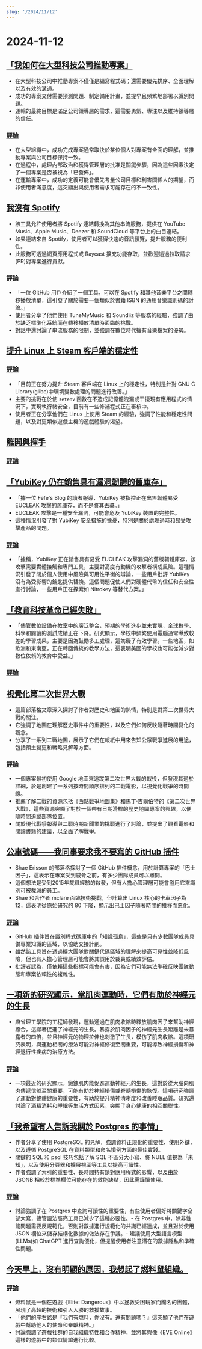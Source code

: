 ```yaml
---
slug: '/2024/11/12'
---
```


# 2024-11-12

## [「我如何在大型科技公司推動專案」](https://www.seangoedecke.com/how-to-ship/)

- 在大型科技公司中推動專案不僅僅是編寫程式碼；還需要優先排序、全面理解以及有效的溝通。
- 成功的專案交付需要預測問題、制定備用計畫，並提早且頻繁地部署以識別問題。
- 運輸的最終目標是滿足公司領導層的需求，這需要勇氣、專注以及維持領導層的信任。

### [評論](https://news.ycombinator.com/item?id=42111031)

- 在大型組織中，成功完成專案通常取決於某位個人對專案有全面的理解，並推動專案與公司目標保持一致。
- 在過程中，處理內部政治和獲得管理層的批准是關鍵步驟，因為這些因素決定了一個專案是否被視為「已發佈」。
- 在運輸專案中，成功的定義可能會優先考量公司目標和利害關係人的期望，而非使用者滿意度，這突顯出與使用者需求可能存在的不一致性。

## [我沒有 Spotify](https://github.com/sjdonado/idonthavespotify)

- 該工具允許使用者將 Spotify 連結轉換為其他串流服務，提供在 YouTube Music、Apple Music、Deezer 和 SoundCloud 等平台上的曲目連結。
- 如果連結來自 Spotify，使用者可以獲得快速的音訊預覽，提升服務的便利性。
- 此服務可透過網頁應用程式或 Raycast 擴充功能存取，並歡迎透過拉取請求(PR)對專案進行貢獻。

### [評論](https://news.ycombinator.com/item?id=42110877)

- 「一位 GitHub 用戶介紹了一個工具，可以在 Spotify 和其他音樂平台之間轉移播放清單，這引發了關於需要一個類似於書籍 ISBN 的通用音樂識別碼的討論。」
- 使用者分享了他們使用 TuneMyMusic 和 Soundiiz 等服務的經驗，強調了由於缺乏標準化系統而在轉移播放清單時面臨的挑戰。
- 對話中還討論了串流服務的限制，並強調在數位時代擁有音樂檔案的優勢。

## [提升 Linux 上 Steam 客戶端的穩定性](https://ttimo.typepad.com/blog/2024/11/the-steam-client-update-earlier-this-week-mentions-fixed-some-miscellaneous-common-crashes-in-the-linux-notes-which-i-wante.html)

### [評論](https://news.ycombinator.com/item?id=42110677)

- 「目前正在努力提升 Steam 客戶端在 Linux 上的穩定性，特別是針對 GNU C Library(glibc)中環境變數處理的問題進行改善。」
- 主要的挑戰在於使 `setenv` 函數在不造成記憶體洩漏或干擾現有應用程式的情況下，實現執行緒安全，目前有一些修補程式正在審核中。
- 使用者正在分享他們在 Linux 上使用 Steam 的經驗，強調了性能和穩定性問題，以及對更類似遊戲主機的遊戲體驗的渴望。

## [離開與揮手](https://deannadikeman.com/leaving-and-waving)

### [評論](https://news.ycombinator.com/item?id=42113113)

## [「YubiKey 仍在銷售具有漏洞韌體的舊庫存」](https://news.ycombinator.com/item?id=42110901)

- 「據一位 Fefe's Blog 的讀者報導，YubiKey 被指控正在出售韌體易受 EUCLEAK 攻擊的舊庫存，而不是將其丟棄。」
- EUCLEAK 攻擊是一種安全漏洞，可能會危及 YubiKey 裝置的完整性。
- 這種情況引發了對 YubiKey 安全措施的擔憂，特別是關於處理過時和易受攻擊產品的問題。

### [評論](https://news.ycombinator.com/item?id=42110901)

- 「據稱，YubiKey 正在銷售具有易受 EUCLEAK 攻擊漏洞的舊版韌體庫存，該攻擊需要實體接觸和專門工具，主要對高度有動機的攻擊者構成風險。這種情況引發了關於個人使用中風險與可用性平衡的辯論，一些用戶批評 YubiKey 沒有為受影響的鑰匙提供替換。這個問題促使人們對硬體代幣的信任和安全性進行討論，一些用戶正在探索如 Nitrokey 等替代方案。」

## [「教育科技革命已經失敗」](https://www.afterbabel.com/p/the-edtech-revolution-has-failed)

- 「儘管數位設備在教室中的廣泛整合，預期的學術進步並未實現，全球數學、科學和閱讀的測試成績正在下降。研究顯示，學校中頻繁使用電腦通常導致較差的學習成果，主要是因為鼓勵多工處理，這妨礙了有效學習。一些地區，如歐洲和東南亞，正在轉回傳統的教學方法，這表明美國的學校也可能從減少對數位依賴的教育中受益。」

### [評論](https://news.ycombinator.com/item?id=42115597)

## [視覺化第二次世界大戰](https://nathangoldwag.wordpress.com/2024/10/26/visualizing-the-past-world-war-ii/)

- 這篇部落格文章深入探討了作者對歷史和地圖的熱情，特別是對第二次世界大戰的關注。
- 它強調了地圖在理解歷史事件中的重要性，以及它們如何反映隨著時間變化的觀念。
- 分享了一系列二戰地圖，展示了它們在報紙中用來告知公眾戰爭進展的用途，包括領土變更和戰略見解等方面。

### [評論](https://news.ycombinator.com/item?id=42110588)

- 一個專案最初使用 Google 地圖來追蹤第二次世界大戰的戰役，但發現其過於詳細，於是創建了一系列按時間順序排列的二戰電影，以視覺化戰爭的時間線。
- 推薦了解二戰的資源包括《西點戰爭地圖集》和馬丁·吉爾伯特的《第二次世界大戰》，這些資源突顯了對於一個帶有日期滑桿的歷史地圖專案的興趣，以便隨時間追蹤部隊位置。
- 關於現代戰爭報導與二戰時期新聞業的挑戰進行了討論，並提出了觀看電影和閱讀書籍的建議，以全面了解戰爭。

## [公車號碼——我同事要求我不要寫的 GitHub 插件](https://www.scannedinavian.com/the-github-plugin-my-coworkers-asked-me-not-to-write.html)

- Shae Erisson 的部落格探討了一個 GitHub 插件概念，用於計算專案的「巴士因子」，這表示在專案受到威脅之前，有多少團隊成員可以離開。
- 這個想法是受到2015年裁員經驗的啟發，但有人擔心管理層可能會濫用它來識別可被裁減的員工。
- Shae 和合作者 mclare 面臨技術挑戰，但計算出 Linux 核心的卡車因子為 12，這表明從原始研究的 80 下降，顯示出巴士因子隨著時間的推移而惡化。

### [評論](https://news.ycombinator.com/item?id=42111260)

- GitHub 插件旨在識別程式碼庫中的「知識孤島」，這些是只有少數團隊成員具備專業知識的區域，以協助交接計劃。
- 雖然該工具旨在透過擴大團隊對關鍵代碼區域的理解來提高可見性並降低風險，但也有人擔心管理層可能會將其誤用於裁員或績效評估。
- 批評者認為，僅依賴這些指標可能會有害，因為它們可能無法準確反映團隊動態和專案依賴性的複雜性。

## [一項新的研究顯示，當肌肉運動時，它們有助於神經元的生長](https://news.mit.edu/2024/when-muscles-work-out-they-help-neurons-grow-1112)

- 麻省理工學院的工程師發現，運動通過在肌肉收縮時釋放肌肉因子來幫助神經癒合，這顯著促進了神經元的生長。暴露於肌肉因子的神經元生長距離是未暴露者的四倍，並且神經元的物理拉伸也刺激了生長，模仿了肌肉收縮。這項研究表明，與運動相關的療法可能對神經修復至關重要，可能導致神經損傷和神經退行性疾病的治療方法。

### [評論](https://news.ycombinator.com/item?id=42115515)

- 一項最近的研究顯示，鍛鍊肌肉能促進運動神經元的生長，這對於從大腦向肌肉傳遞信號至關重要，可能有助於神經損傷或脊髓損傷的恢復。這項研究強調了運動對整體健康的重要性，有助於提升精神清晰度和改善睡眠品質。研究還討論了酒精消耗和睡眠等生活方式因素，突顯了身心健康的相互關聯性。

## [「我希望有人告訴我關於 Postgres 的事情」](https://challahscript.com/what_i_wish_someone_told_me_about_postgres)

- 作者分享了使用 PostgreSQL 的見解，強調資料正規化的重要性、使用外鍵，以及遵循 PostgreSQL 在資料類型和命名慣例方面的最佳實踐。
- 關鍵的 SQL 和 psql 技巧包括了解 SQL 不區分大小寫、將 NULL 值視為「未知」，以及使用分頁器和擴展視圖等工具以提高可讀性。
- 作者強調了索引的重要性、長時間持有鎖對應用程式的影響，以及由於 JSONB 相較於標準欄位可能存在的效能缺點，因此需謹慎使用。

### [評論](https://news.ycombinator.com/item?id=42111896)

- 討論強調了在 Postgres 中查詢可讀性的重要性，有些使用者偏好將關鍵字全部大寫，儘管語法高亮工具已減少了這種必要性。- 在 Postgres 中，除非性能問題需要反規範化，否則對數據進行規範化的共識已經達成，並且對於使用 JSON 欄位來儲存結構化數據的做法存在爭議。- 建議使用大型語言模型(LLMs)如 ChatGPT 進行查詢優化，但提醒使用者注意潛在的數據隱私和準確性問題。

## [今天早上，沒有明顯的原因，我想起了燃料鼠組織。](https://hachyderm.io/@danderson/113465421567555186)

### [評論](https://news.ycombinator.com/item?id=42112005)

- 燃料鼠是一個在遊戲《Elite: Dangerous》中以拯救受困玩家而聞名的團體，展現了高超的技術和引人入勝的救援故事。
- 「他們的座右銘是『我們有燃料，你沒有。還有問題嗎？』這突顯了他們在遊戲中幫助他人的使命和奉獻精神。」
- 討論強調了遊戲社群的自我組織特性和合作精神，並將其與像《EVE Online》這樣的遊戲中的類似情誼進行比較。

<head>
  <meta property="og:title" content="「我如何在大型科技公司推動專案」" />
  <meta property="og:type" content="website" />
  <meta property="og:image" content="https://og.cho.sh/api/og/?title=%E3%80%8C%E6%88%91%E5%A6%82%E4%BD%95%E5%9C%A8%E5%A4%A7%E5%9E%8B%E7%A7%91%E6%8A%80%E5%85%AC%E5%8F%B8%E6%8E%A8%E5%8B%95%E5%B0%88%E6%A1%88%E3%80%8D&subheading=2024%E5%B9%B411%E6%9C%8812%E6%97%A5%20%E6%98%9F%E6%9C%9F%E4%BA%8C%3A%20Hacker%20News%20%E6%91%98%E8%A6%81" />
</head>
